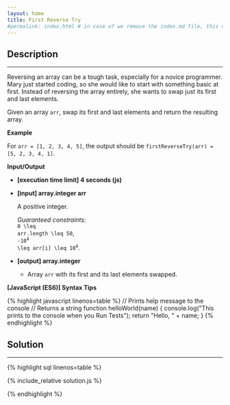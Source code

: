 ```yaml
---
layout: home
title: First Reverse Try
#permalink: index.html # in case of we remove the index.md file, this doc will be the index page
---
```


<div class="row">
<div class="columnStmt" markdown="1">

## Description

---

Reversing an array can be a tough task, especially for a novice programmer. Mary just started coding, so she would like to start with something basic at first. Instead of reversing the array entirely, she wants to swap just its first and last elements.

Given an array <code>arr</code>, swap its first and last elements and return the resulting array.

**Example**

For <code>arr = [1, 2, 3, 4, 5]</code>, the output should be
<code>firstReverseTry(arr) = [5, 2, 3, 4, 1]</code>.

**Input/Output**

- **[execution time limit] 4 seconds (js)**

- **[input] array.integer arr**

  A positive integer.

  _Guaranteed constraints:_<br>
  <code type='math/tex'>0 \leq arr.length \leq 50</code>,<br>
  <code type='math/tex'>-10<sup>4</sup> \leq arr[i] \leq 10<sup>4</sup></code>.

- **[output] array.integer**
  - Array <code>arr</code> with its first and its last elements swapped.

**[JavaScript (ES6)] Syntax Tips**

{% highlight javascript linenos=table %}
// Prints help message to the console
// Returns a string
function helloWorld(name) {
console.log("This prints to the console when you Run Tests");
return "Hello, " + name;
}
{% endhighlight %}

</div>
<div class="columnSol" markdown="1">

## Solution

---

{% highlight sql linenos=table %}

{% include_relative solution.js %}

{% endhighlight %}

</div>
</div>
